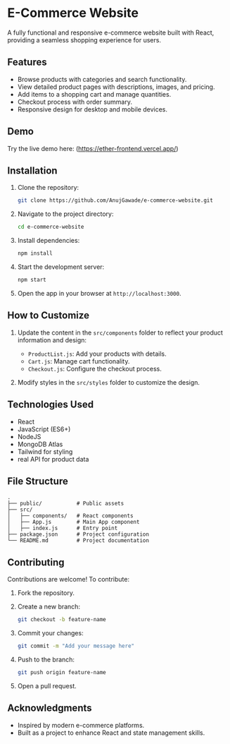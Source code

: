 # E-Commerce Website

A fully functional and responsive e-commerce website built with React, providing a seamless shopping experience for users.

## Features

- Browse products with categories and search functionality.
- View detailed product pages with descriptions, images, and pricing.
- Add items to a shopping cart and manage quantities.
- Checkout process with order summary.
- Responsive design for desktop and mobile devices.

## Demo

Try the live demo here: (https://ether-frontend.vercel.app/)

## Installation

1. Clone the repository:

   ```bash
   git clone https://github.com/AnujGawade/e-commerce-website.git
   ```

2. Navigate to the project directory:

   ```bash
   cd e-commerce-website
   ```

3. Install dependencies:

   ```bash
   npm install
   ```

4. Start the development server:

   ```bash
   npm start
   ```

5. Open the app in your browser at `http://localhost:3000`.

## How to Customize

1. Update the content in the `src/components` folder to reflect your product information and design:
   - `ProductList.js`: Add your products with details.
   - `Cart.js`: Manage cart functionality.
   - `Checkout.js`: Configure the checkout process.

2. Modify styles in the `src/styles` folder to customize the design.

## Technologies Used

- React
- JavaScript (ES6+)
- NodeJS
- MongoDB Atlas
- Tailwind for styling
- real API for product data

## File Structure

```
.
├── public/           # Public assets
├── src/
│   ├── components/   # React components
│   ├── App.js        # Main App component
│   ├── index.js      # Entry point
├── package.json      # Project configuration
└── README.md         # Project documentation
```

## Contributing

Contributions are welcome! To contribute:

1. Fork the repository.
2. Create a new branch:

   ```bash
   git checkout -b feature-name
   ```

3. Commit your changes:

   ```bash
   git commit -m "Add your message here"
   ```

4. Push to the branch:

   ```bash
   git push origin feature-name
   ```

5. Open a pull request.

## Acknowledgments

- Inspired by modern e-commerce platforms.
- Built as a project to enhance React and state management skills.
